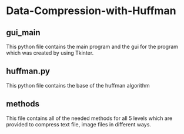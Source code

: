 # Data-Compression-with-Huffman
## gui_main
This python file contains the main program and the gui for the program which was created by using Tkinter.
## huffman.py
This python file contains the base of the huffman algorithm 
## methods
This file contains all of the needed methods for all 5 levels which are provided to compress text file, image files in different ways.
